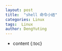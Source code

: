 ```yaml
---
layout: post
title:  "shell 命令小结"
categories: Linux
tags:  Linux 
author: DengYuting
---
```

* content
{:toc}

